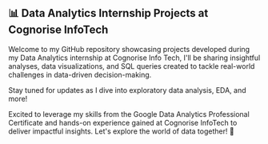 ## 📊 Data Analytics Internship Projects at Cognorise InfoTech 
Welcome to my GitHub repository showcasing projects developed during my Data Analytics internship at Cognorise Info Tech, I'll be sharing insightful analyses, data visualizations, and SQL queries created to tackle real-world challenges in data-driven decision-making.

Stay tuned for updates as I dive into exploratory data analysis, EDA, and more!

Excited to leverage my skills from the Google Data Analytics Professional Certificate and hands-on experience gained at Cognorise InfoTech to deliver impactful insights. Let's explore the world of data together! 🚀


